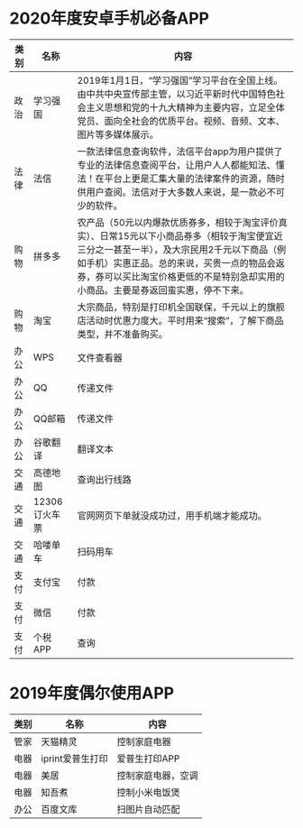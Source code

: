 # 2020年度安卓手机必备APP

类别|名称|内容
---|---|---
政治|学习强国|2019年1月1日，“学习强国”学习平台在全国上线。由中共中央宣传部主管，以习近平新时代中国特色社会主义思想和党的十九大精神为主要内容，立足全体党员、面向全社会的优质平台。视频、音频、文本、图片等多媒体展示。
法律|法信|一款法律信息查询软件，法信平台app为用户提供了专业的法律信息查阅平台，让用户人人都能知法、懂法！在平台上更是汇集大量的法律案件的资源，随时供用户查阅。法信对于大多数人来说，是一款必不可少的软件。
购物|拼多多|农产品（50元以内爆款优质券多，相较于淘宝评价真实）、日常15元以下小商品券多（相较于淘宝便宜近三分之一甚至一半），及大宗民用2千元以下商品（例如手机）实惠正品。总的来说，买贵一点的物品会返券，券可以买比淘宝价格更低的不是特别急却实用的小商品。主要是券返回蛮实惠，停不下来。
购物|淘宝|大宗商品，特别是打印机全国联保，千元以上的旗舰店活动时优惠力度大。平时用来“搜索”，了解下商品类型，并不准备购买。
办公|WPS|文件查看器
办公|QQ|传递文件
办公|QQ邮箱|传递文件
办公|谷歌翻译|翻译文本
交通|高德地图|查询出行线路
交通|12306订火车票|官网网页下单就没成功过，用手机端才能成功。
交通|哈喽单车|扫码用车
支付|支付宝|付款
支付|微信|付款
支付|个税APP|查询



# 2019年度偶尔使用APP

类别|名称|内容
---|---|---
管家|天猫精灵|控制家庭电器
电器|iprint爱普生打印|爱普生打印APP
电器|美居|控制家庭电器，空调
电器|知吾煮|控制小米电饭煲
办公|百度文库|扫图片自动匹配

